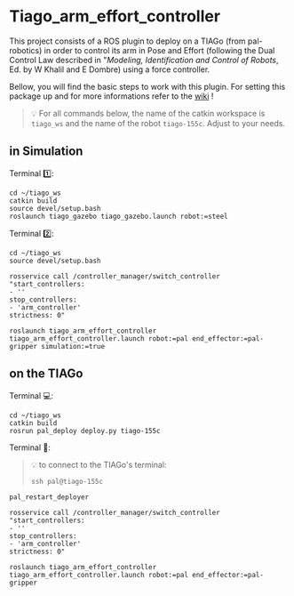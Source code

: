 # Tiago_arm_effort_controller

This project consists of a ROS plugin to deploy on a TIAGo (from pal-robotics) in order to control its arm in Pose and Effort (following the Dual Control Law described in "*Modeling, Identification and Control of Robots*,  Ed. by W Khalil and E Dombre) using a force controller.

Bellow, you will find the basic steps to work with this plugin. For setting this package up and for more informations refer to the [wiki](https://github.com/aip-primeca-occitanie/tiago_arm_effort_controller/wiki) !

> :bulb: For all commands below, the name of the catkin workspace is `tiago_ws` and the name of the robot `tiago-155c`. Adjust to your needs.

## in Simulation

Terminal :one::
```
cd ~/tiago_ws
catkin build
source devel/setup.bash
roslaunch tiago_gazebo tiago_gazebo.launch robot:=steel
```

Terminal :two::
```
cd ~/tiago_ws
source devel/setup.bash
```
```
rosservice call /controller_manager/switch_controller "start_controllers:
- ''
stop_controllers:
- 'arm_controller'
strictness: 0" 
```
```
roslaunch tiago_arm_effort_controller tiago_arm_effort_controller.launch robot:=pal end_effector:=pal-gripper simulation:=true
```

## on the TIAGo

Terminal :computer::
```
cd ~/tiago_ws
catkin build
rosrun pal_deploy deploy.py tiago-155c
```
Terminal :robot::

> :bulb: to connect to the TIAGo's terminal:
> ```
> ssh pal@tiago-155c
> ```

```
pal_restart_deployer
```
```
rosservice call /controller_manager/switch_controller "start_controllers:
- ''
stop_controllers:
- 'arm_controller'
strictness: 0" 
```
```
roslaunch tiago_arm_effort_controller tiago_arm_effort_controller.launch robot:=pal end_effector:=pal-gripper
```
